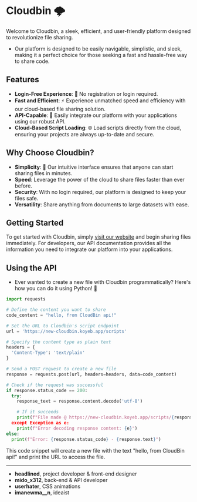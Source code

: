 # Cloudbin 🌩️

Welcome to Cloudbin, a sleek, efficient, and user-friendly platform designed to revolutionize file sharing.
* Our platform is designed to be easily navigable, simplistic, and sleek, making it a perfect choice for those seeking a fast and hassle-free way to share code.

## Features

- **Login-Free Experience**: 🚫 No registration or login required.
- **Fast and Efficient**: ⚡ Experience unmatched speed and efficiency with our cloud-based file sharing solution.
- **API-Capable**: 🔌 Easily integrate our platform with your applications using our robust API.
- **Cloud-Based Script Loading**: 🌐 Load scripts directly from the cloud, ensuring your projects are always up-to-date and secure.

## Why Choose Cloudbin?

- **Simplicity**: 🎯 Our intuitive interface ensures that anyone can start sharing files in minutes.
- **Speed**: Leverage the power of the cloud to share files faster than ever before.
- **Security**: With no login required, our platform is designed to keep your files safe.
- **Versatility**: Share anything from documents to large datasets with ease.

## Getting Started

To get started with Cloudbin, simply [visit our website](https://new-cloudbin.koyeb.app/) and begin sharing files immediately. For developers, our API documentation provides all the information you need to integrate our platform into your applications.

## Using the API

* Ever wanted to create a new file with Cloudbin programmatically? Here's how you can do it using Python! 🐍

```python
import requests

# Define the content you want to share
code_content = "hello, from CloudBin api!"

# Set the URL to Cloudbin's script endpoint
url = 'https://new-cloudbin.koyeb.app/scripts'

# Specify the content type as plain text
headers = {
  'Content-Type': 'text/plain'
}

# Send a POST request to create a new file
response = requests.post(url, headers=headers, data=code_content)

# Check if the request was successful
if response.status_code == 200:
  try:
    response_text = response.content.decode('utf-8')

    # If it succeeds
    print(f"File made @ https://new-cloudbin.koyeb.app/scripts/{response_text}
  except Exception as e:
    print(f"Error decoding response content: {e}")
else:
  print(f"Error: {response.status_code} - {response.text}")
```


This code snippet will create a new file with the text "hello, from CloudBin api!" and print the URL to access the file.

---

* **headlined**, project developer & front-end designer
* **mido_x312**, back-end & API developer
* **userhater**, CSS animations
* **imanewma__n**, ideaist
